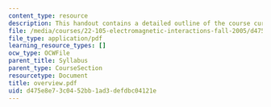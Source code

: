 ```yaml
---
content_type: resource
description: This handout contains a detailed outline of the course curriculum.
file: /media/courses/22-105-electromagnetic-interactions-fall-2005/d475e8e73c0452bb1ad3defdbc04121e_overview.pdf
file_type: application/pdf
learning_resource_types: []
ocw_type: OCWFile
parent_title: Syllabus
parent_type: CourseSection
resourcetype: Document
title: overview.pdf
uid: d475e8e7-3c04-52bb-1ad3-defdbc04121e
---
```


